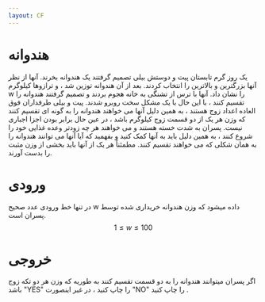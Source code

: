 ```yaml
---
layout: CF
---
```


# هندوانه
یک روز گرم تابستان پیت و دوستش بیلی تصمیم گرفتند یک هندوانه بخرند. آنها از نظر آنها بزرگترین و بالاترین را انتخاب کردند. بعد از آن هندوانه توزین شد ، و ترازوها کیلوگرم w را نشان داد. آنها با ترس از تشنگی به خانه هجوم بردند و تصمیم گرفتند هندوانه را تقسیم کنند ، با این حال با یک مشکل سخت روبرو شدند.
پیت و بیلی طرفداران فوق العاده اعداد زوج هستند ، به همین دلیل آنها می خواهند هندوانه را به گونه ای تقسیم کنند که وزن هر یک از دو قسمت زوج کیلوگرم باشد ، در عین حال برابر بودن اجزا اجباری نیست. پسران به شدت خسته هستند و می خواهند هر چه زودتر وعده غذایی خود را شروع کنند ، به همین دلیل باید به آنها کمک کنید و بفهمید که آیا آنها می توانند هندوانه را به همان شکلی که می خواهند تقسیم کنند. مطمئناً هر یک از آنها باید بخشی از وزن مثبت را بدست آورند.
# ورودی 
در تنها خط ورودی عدد صحیح w داده میشود که وزن هندوانه خریداری شده توسط پسران است.
$$ 1 \le w \le 100 $$
# خروجی
اگر پسران میتوانند هندوانه را به دو قسمت تقسیم کنند به طوریه که وزن هر دو تکه زوج باشد "YES" را چاپ کنید ، در غیر اینصورت "NO" را چاپ کنید .
